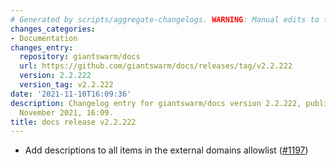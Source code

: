```yaml
---
# Generated by scripts/aggregate-changelogs. WARNING: Manual edits to this files will be overwritten.
changes_categories:
- Documentation
changes_entry:
  repository: giantswarm/docs
  url: https://github.com/giantswarm/docs/releases/tag/v2.2.222
  version: 2.2.222
  version_tag: v2.2.222
date: '2021-11-10T16:09:36'
description: Changelog entry for giantswarm/docs version 2.2.222, published on 10
  November 2021, 16:09.
title: docs release v2.2.222
---
```


- Add descriptions to all items in the external domains allowlist ([#1197](https://github.com/giantswarm/docs/pull/1197))
